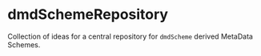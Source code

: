 # dmdSchemeRepository
 Collection of ideas for a central repository for  `dmdScheme` derived MetaData Schemes.
